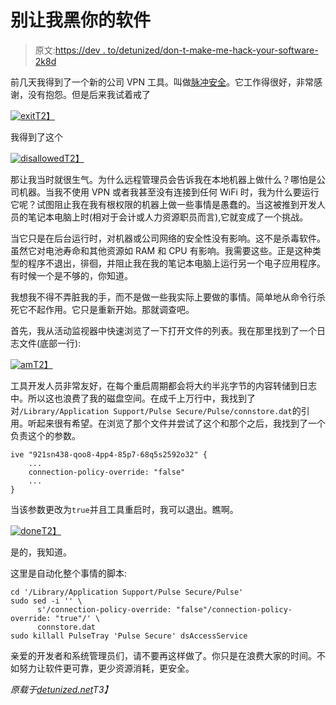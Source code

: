 # 别让我黑你的软件

> 原文:[https://dev . to/detunized/don-t-make-me-hack-your-software-2k8d](https://dev.to/detunized/don-t-make-me-hack-your-software-2k8d)

前几天我得到了一个新的公司 VPN 工具。叫做[脉冲安全](https://www.pulsesecure.net/)。它工作得很好，非常感谢，没有抱怨。但是后来我试着戒了

[![exit](../Images/f626cc16f419a82bacd059075a197c28.png)T2】](https://res.cloudinary.com/practicaldev/image/fetch/s--9c-hRaVe--/c_limit%2Cf_auto%2Cfl_progressive%2Cq_auto%2Cw_880/https://i.imgur.com/Nf6gDQ1.png)

我得到了这个

[![disallowed](../Images/bac84c6e6e328659992558aa95af2f5e.png)T2】](https://res.cloudinary.com/practicaldev/image/fetch/s--IHgoDilk--/c_limit%2Cf_auto%2Cfl_progressive%2Cq_auto%2Cw_880/https://i.imgur.com/f8rI72s.png)

那让我当时就很生气。为什么远程管理员会告诉我在本地机器上做什么？哪怕是公司机器。当我不使用 VPN 或者我甚至没有连接到任何 WiFi 时，我为什么要运行它呢？试图阻止我在我有根权限的机器上做一些事情是愚蠢的。当这被推到开发人员的笔记本电脑上时(相对于会计或人力资源职员而言),它就变成了一个挑战。

当它只是在后台运行时，对机器或公司网络的安全性没有影响。这不是杀毒软件。虽然它对电池寿命和其他资源如 RAM 和 CPU 有影响。我需要这些。正是这种类型的程序不退出，徘徊，并阻止我在我的笔记本电脑上运行另一个电子应用程序。有时候一个是不够的，你知道。

我想我不得不弄脏我的手，而不是做一些我实际上要做的事情。简单地从命令行杀死它不起作用。它只是重新开始。那就调查吧。

首先，我从活动监视器中快速浏览了一下打开文件的列表。我在那里找到了一个日志文件(底部一行):

[![am](../Images/b4d735916ec3fa33f77e16c1cd54f6d1.png)T2】](https://res.cloudinary.com/practicaldev/image/fetch/s--vwYmzI7y--/c_limit%2Cf_auto%2Cfl_progressive%2Cq_auto%2Cw_880/https://i.imgur.com/2g86MNQ.png)

工具开发人员非常友好，在每个重启周期都会将大约半兆字节的内容转储到日志中。所以这也浪费了我的磁盘空间。在成千上万行中，我找到了对`/Library/Application Support/Pulse Secure/Pulse/connstore.dat`的引用。听起来很有希望。在浏览了那个文件并尝试了这个和那个之后，我找到了一个负责这个的参数。

```
ive "921sn438-qoo8-4pp4-85p7-68q5s2592o32" {
    ...
    connection-policy-override: "false"
    ...
} 
```

当该参数更改为`true`并且工具重启时，我可以退出。瞧啊。

[![done](../Images/3f4fed0473d543f65192138a5d039fe9.png)T2】](https://res.cloudinary.com/practicaldev/image/fetch/s--FYaftxc5--/c_limit%2Cf_auto%2Cfl_progressive%2Cq_auto%2Cw_880/https://i.imgur.com/xfEeC0C.png)

是的，我知道。

这里是自动化整个事情的脚本:

```
cd '/Library/Application Support/Pulse Secure/Pulse'
sudo sed -i '' \
      s'/connection-policy-override: "false"/connection-policy-override: "true"/' \
      connstore.dat
sudo killall PulseTray 'Pulse Secure' dsAccessService 
```

亲爱的开发者和系统管理员们，请不要再这样做了。你只是在浪费大家的时间。不如努力让软件更可靠，更少资源消耗，更安全。

*原载于[detunized.net](https://detunized.net/posts/2019-04-17-dont-make-me-hack-your-software/)T3】*